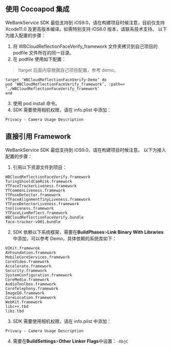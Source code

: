 ## 使用 Cocoapod 集成
WeBankService SDK 最低支持到 iOS9.0，请在构建项目时候注意，目前仅支持 Xcode11.0 及更高版本编译。如需特别支持 iOS8.0 版本，请联系技术支持。
以下为接入配置的步骤：
1. 将 WBCloudReflectionFaceVerify_framework 文件夹拷贝到自己项目的 podfile 文件所在的同一目录。
2. 在 podfile 使用如下配置：
>!target 后面内容根据自己项目配置，参考 demo。

```
target ‘WBCloudReflectionFaceVerify-Demo’ do
pod ‘WBCloudReflectionFaceVerify_framework’, :path=> ‘./WBCloudReflectionFaceVerify_framework’
end
```

3. 使用 pod install 命令。
4. SDK 需要使用相机权限，请在 info.plist 中添加：

```
Privacy - Camera Usage Description
```

## 直接引用 Framework
WeBankService SDK 最低支持到 iOS9.0，请在构建项目时候注意。
以下为接入配置的步骤：
1. 引用以下资源文件到项目：
```
WBCloudReflectionFaceVerify.framework
TuringShieldCamRisk.framework
YTFaceTrackerLiveness.framework
YTCommonLiveness.framework			
YTPoseDetector.framework
YTFaceAlignmentTinyLiveness.framework	
YTFaceDetectorLiveness.framework	
tnnliveness.framework
YTFaceLiveReflect.framework
WBCloudReflectionFaceVerify.bundle
face-tracker-v001.bundle
```

2. SDK 依赖以下系统框架，需要在**BuildPhases**>**Link Binary With Libraries**中添加，可以参考 Demo，具体依赖的系统库如下：
```
UIKit.framewrok
AVFoundation.framework
MobileCoreServices.framework
CoreVideo.framework
Accelerate.framework
Security.framework
SystemConfiguration.framework
CoreMedia.framework
AudioToolbox.framework
CoreTelephony.framework
ImageIO.framework
CoreLocation.framework
WebKit.framework
libc++.tbd
libz.tbd
```
3. SDK 需要使用相机权限，请在 info.plist 中添加：
```
Privacy - Camera Usage Description
```
4. 需要在**BuildSettings**>**Other Linker Flags**中设置：`-ObjC`
